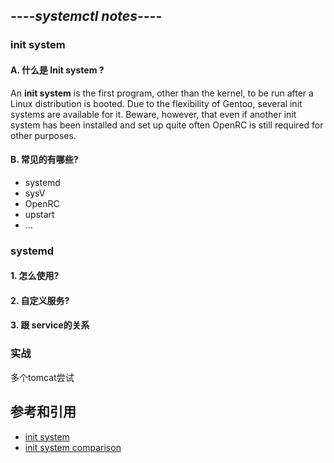 ## *----systemctl notes----*

### init system

#### A. 什么是 Init system ?

An **init system** is the first program, other than the kernel, to be run after a Linux distribution is booted. Due to the flexibility of Gentoo, several init systems are available for it. Beware, however, that even if another init system has been installed and set up quite often OpenRC is still required for other purposes.


#### B. 常见的有哪些?

* systemd
* sysV
* OpenRC
* upstart
* ...


### systemd 

#### 1. 怎么使用?

#### 2. 自定义服务?

#### 3. 跟 service的关系


### 实战

多个tomcat尝试




## 参考和引用

* [init system](https://wiki.gentoo.org/wiki/Init_system)
* [init system comparison](https://wiki.gentoo.org/wiki/Comparison_of_init_systems)
